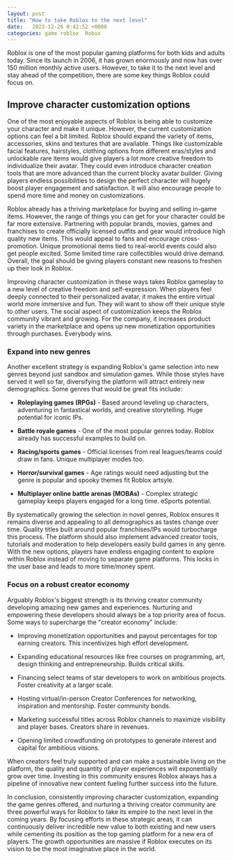 ```yaml
---
layout: post
title: "How to take Roblox to the next level"
date:   2023-12-26 0:42:52 +0000
categories: game roblox  Robux
---
```


Roblox is one of the most popular gaming platforms for both kids and adults today. Since its launch in 2006, it has grown enormously and now has over 150 million monthly active users. However, to take it to the next level and stay ahead of the competition, there are some key things Roblox could focus on.

## Improve character customization options

One of the most enjoyable aspects of Roblox is being able to customize your character and make it unique. However, the current customization options can feel a bit limited. Roblox should expand the variety of items, accessories, skins and textures that are available. Things like customizable facial features, hairstyles, clothing options from different eras/styles and unlockable rare items would give players a lot more creative freedom to individualize their avatar. They could even introduce character creation tools that are more advanced than the current blocky avatar builder. Giving players endless possibilities to design the perfect character will hugely boost player engagement and satisfaction. It will also encourage people to spend more time and money on customizations.

Roblox already has a thriving marketplace for buying and selling in-game items. However, the range of things you can get for your character could be far more extensive. Partnering with popular brands, movies, games and franchises to create officially licensed outfits and gear would introduce high quality new items. This would appeal to fans and encourage cross-promotion. Unique promotional items tied to real-world events could also get people excited. Some limited time rare collectibles would drive demand. Overall, the goal should be giving players constant new reasons to freshen up their look in Roblox.

Improving character customization in these ways takes Roblox gameplay to a new level of creative freedom and self-expression. When players feel deeply connected to their personalized avatar, it makes the entire virtual world more immersive and fun. They will want to show off their unique style to other users. The social aspect of customization keeps the Roblox community vibrant and growing. For the company, it increases product variety in the marketplace and opens up new monetization opportunities through purchases. Everybody wins.

### Expand into new genres

Another excellent strategy is expanding Roblox's game selection into new genres beyond just sandbox and simulation games. While those styles have served it well so far, diversifying the platform will attract entirely new demographics. Some genres that would be great fits include:

- **Roleplaying games (RPGs)** - Based around leveling up characters, adventuring in fantastical worlds, and creative storytelling. Huge potential for iconic IPs.

- **Battle royale games** - One of the most popular genres today. Roblox already has successful examples to build on.

- **Racing/sports games** - Official licenses from real leagues/teams could draw in fans. Unique multiplayer modes too.

- **Horror/survival games** - Age ratings would need adjusting but the genre is popular and spooky themes fit Roblox artsyle.

- **Multiplayer online battle arenas (MOBAs)** - Complex strategic gameplay keeps players engaged for a long time. eSports potential.

By systematically growing the selection in novel genres, Roblox ensures it remains diverse and appealing to all demographics as tastes change over time. Quality titles built around popular franchises/IPs would turbocharge this process. The platform should also implement advanced creator tools, tutorials and moderation to help developers easily build games in any genre. With the new options, players have endless engaging content to explore within Roblox instead of moving to separate game platforms. This locks in the user base and leads to more time/money spent.

### Focus on a robust creator economy

Arguably Roblox's biggest strength is its thriving creator community developing amazing new games and experiences. Nurturing and empowering these developers should always be a top priority area of focus. Some ways to supercharge the "creator economy" include:

- Improving monetization opportunities and payout percentages for top earning creators. This incentivizes high effort development.

- Expanding educational resources like free courses on programming, art, design thinking and entrepreneurship. Builds critical skills.

- Financing select teams of star developers to work on ambitious projects. Foster creativity at a larger scale.

- Hosting virtual/in-person Creator Conferences for networking, inspiration and mentorship. Foster community bonds.

- Marketing successful titles across Roblox channels to maximize visibility and player bases. Creators share in revenues.

- Opening limited crowdfunding on prototypes to generate interest and capital for ambitious visions.

When creators feel truly supported and can make a sustainable living on the platform, the quality and quantity of player experiences will exponentially grow over time. Investing in this community ensures Roblox always has a pipeline of innovative new content fueling further success into the future.

In conclusion, consistently improving character customization, expanding the game genres offered, and nurturing a thriving creator community are three powerful ways for Roblox to take its empire to the next level in the coming years. By focusing efforts in these strategic areas, it can continuously deliver incredible new value to both existing and new users while cementing its position as the top gaming platform for a new era of players. The growth opportunities are massive if Roblox executes on its vision to be the most imaginative place in the world.